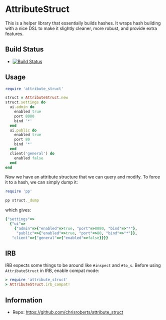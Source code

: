 # AttributeStruct

This is a helper library that essentially builds hashes. It
wraps hash building with a nice DSL to make it slightly cleaner,
more robust, and provide extra features.

## Build Status

* [![Build Status](https://api.travis-ci.org/chrisroberts/attribute_struct.png)](https://travis-ci.org/chrisroberts/attribute_struct)

## Usage

```ruby
require 'attribute_struct'

struct = AttributeStruct.new
struct.settings do
  ui.admin do
    enabled true
    port 8080
    bind '*'
  end
  ui.public do
    enabled true
    port 80
    bind '*'
  end
  client('general') do
    enabled false
  end
end
```

Now we have an attribute structure that we can
query and modify. To force it to a hash, we
can simply dump it:

```ruby
require 'pp'

pp struct._dump
```

which gives:

```ruby
{"settings"=>
  {"ui"=>
    {"admin"=>{"enabled"=>true, "port"=>8080, "bind"=>"*"},
     "public"=>{"enabled"=>true, "port"=>80, "bind"=>"*"}},
   "client"=>{"general"=>{"enabled"=>false}}}}
```

## IRB

IRB expects some things to be around like `#inspect` and `#to_s`. Before
using `AttributeStruct` in IRB, enable compat mode:

```ruby
> require 'attribute_struct'
> AttributeStruct.irb_compat!
```

## Information

* Repo: https://github.com/chrisroberts/attribute_struct
